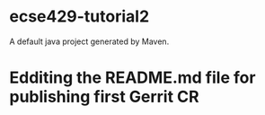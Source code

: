 # ecse429-tutorial2

A default java project generated by Maven.

# Edditing the README.md file for publishing first Gerrit CR
